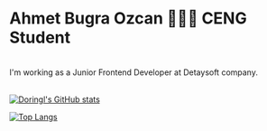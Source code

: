 <!--
**Doringl/Doringl** is a ✨ _special_ ✨ repository because its `README.md` (this file) appears on your GitHub profile.

Here are some ideas to get you started:
- 🌱 I’m currently learning ...
- 👯 I’m looking to collaborate on ...
- 🤔 I’m looking for help with ...
- 💬 Ask me about ...
- 📫 How to reach me: ...
- 😄 Pronouns: ...
- ⚡ Fun fact: ...
-->

# Ahmet Bugra Ozcan 👨🏻‍💻 CENG Student

<br />
I'm working as a Junior Frontend Developer at Detaysoft company.

<br />
<br />

[![Doringl's GitHub stats](https://github-readme-stats.vercel.app/api?username=ahmetbugraozcan&show_icons=true&theme=tokyonight)](https://github.com/anuraghazra/github-readme-stats)

[![Top Langs](https://github-readme-stats.vercel.app/api/top-langs/?username=ahmetbugraozcan&layout=compact)](https://github.com/anuraghazra/github-readme-stats)
